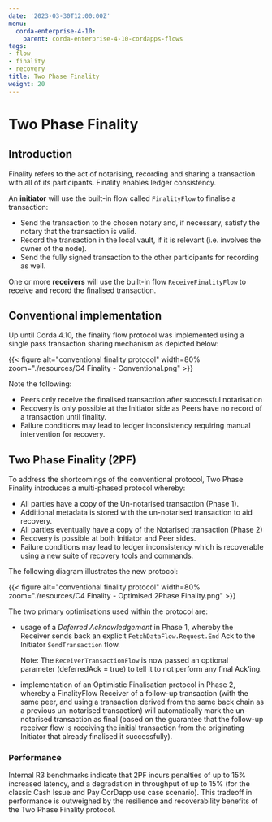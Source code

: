 ```yaml
---
date: '2023-03-30T12:00:00Z'
menu:
  corda-enterprise-4-10:
    parent: corda-enterprise-4-10-cordapps-flows
tags:
- flow
- finality
- recovery
title: Two Phase Finality
weight: 20
---
```


# Two Phase Finality

## Introduction

Finality refers to the act of notarising, recording and sharing a transaction with all of its participants. Finality enables ledger consistency.

An **initiator** will use the built-in flow called `FinalityFlow` to finalise a transaction:

- Send the transaction to the chosen notary and, if necessary, satisfy the notary that the transaction is valid.
- Record the transaction in the local vault, if it is relevant (i.e. involves the owner of the node).
- Send the fully signed transaction to the other participants for recording as well.

One or more **receivers** will use the built-in flow `ReceiveFinalityFlow` to receive and record the finalised transaction.

## Conventional implementation

Up until Corda 4.10, the finality flow protocol was implemented using a single pass transaction sharing mechanism as depicted below:

{{< figure alt="conventional finality protocol" width=80% zoom="./resources/C4 Finality - Conventional.png" >}}

Note the following:

- Peers only receive the finalised transaction after successful notarisation
- Recovery is only possible at the Initiator side as Peers have no record of a transaction until finality.
- Failure conditions may lead to ledger inconsistency requiring manual intervention for recovery.

## Two Phase Finality (2PF)

To address the shortcomings of the conventional protocol, Two Phase Finality introduces a multi-phased protocol whereby:

- All parties have a copy of the Un-notarised transaction (Phase 1).
- Additional metadata is stored with the un-notarised transaction to aid recovery.
- All parties eventually have a copy of the Notarised transaction (Phase 2)
- Recovery is possible at both Initiator and Peer sides.
- Failure conditions may lead to ledger inconsistency which is recoverable using a new suite of recovery tools and commands.

The following diagram illustrates the new protocol:

{{< figure alt="conventional finality protocol" width=80% zoom="./resources/C4 Finality - Optimised 2Phase Finality.png" >}}

The two primary optimisations used within the protocol are:

- usage of a *Deferred Acknowledgement* in Phase 1, whereby the Receiver sends back an explicit `FetchDataFlow.Request.End`
  Ack to the Initiator `SendTransaction` flow.

  Note: The `ReceiverTransactionFlow` is now passed an optional parameter (deferredAck = true) to tell it to not perform any final Ack’ing.

- implementation of an Optimistic Finalisation protocol in Phase 2, whereby a FinalityFlow Receiver of a follow-up
  transaction (with the same peer, and using a transaction derived from the same back chain as a previous un-notarised
  transaction) will automatically mark the un-notarised transaction as final (based on the guarantee that the follow-up
  receiver flow is receiving the initial transaction from the originating Initiator that already finalised it successfully).

### Performance

Internal R3 benchmarks indicate that 2PF incurs penalties of up to 15% increased latency, and a
degradation in throughput of up to 15% (for the classic Cash Issue and Pay CorDapp use case scenario).
This tradeoff in performance is outweighed by the resilience and recoverability benefits of the Two Phase Finality protocol.
